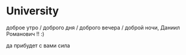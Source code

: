 # University

доброе утро / доброго дня / доброго вечера / доброй ночи, Даниил Романович !! :)

да прибудет с вами сила
